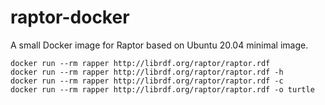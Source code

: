 # raptor-docker

A small Docker image for Raptor based on Ubuntu 20.04 minimal image.

```
docker run --rm rapper http://librdf.org/raptor/raptor.rdf
docker run --rm rapper http://librdf.org/raptor/raptor.rdf -h
docker run --rm rapper http://librdf.org/raptor/raptor.rdf -c
docker run --rm rapper http://librdf.org/raptor/raptor.rdf -o turtle
```
